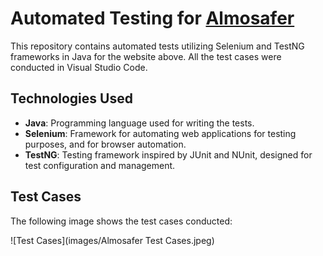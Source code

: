 # Automated Testing for [Almosafer](https://www.almosafer.com/en)

This repository contains automated tests utilizing Selenium and TestNG frameworks in Java for the website above. All the test cases were conducted in Visual Studio Code.


## Technologies Used

- **Java**: Programming language used for writing the tests.
- **Selenium**: Framework for automating web applications for testing purposes, and for browser automation.
- **TestNG**: Testing framework inspired by JUnit and NUnit, designed for test configuration and management.


## Test Cases

The following image shows the test cases conducted:

![Test Cases](images/Almosafer Test Cases.jpeg)

